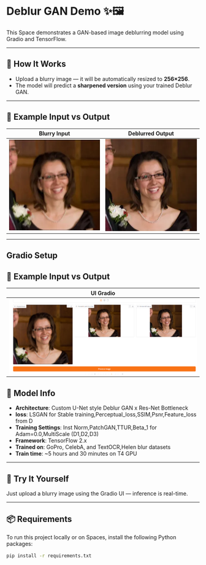 # Deblur GAN Demo ✨🖼️

This Space demonstrates a GAN-based image deblurring model using Gradio and TensorFlow.

---

## 🔧 How It Works
- Upload a blurry image — it will be automatically resized to **256×256**.
- The model will predict a **sharpened version** using your trained Deblur GAN.

---

## 📸 Example Input vs Output

| Blurry Input | Deblurred Output |
|--------------|------------------|
| ![Input](examples/blurred.webp) | ![Output](examples/deblurred.webp) |

---

## Gradio Setup
## 📸 Example Input vs Output

| UI Gradio  |
|--------------|
| ![Input](examples\Gradio_UI.png) |

## 🧠 Model Info

- **Architecture**: Custom U-Net style Deblur GAN x Res-Net Bottleneck 
- **loss**: LSGAN for Stable training,Perceptual_loss,SSIM,Psnr,Feature_loss from D
- **Training Settings**: Inst Norm,PatchGAN,TTUR,Beta_1 for Adam=0.0,MultiScale (D1,D2,D3)
- **Framework**: TensorFlow 2.x  
- **Trained on**: GoPro, CelebA, and TextOCR,Helen blur datasets  
- **Train time**: ~5 hours and 30 minutes on T4 GPU

---

## 🚀 Try It Yourself

Just upload a blurry image using the Gradio UI — inference is real-time.

---

## 📦 Requirements

To run this project locally or on Spaces, install the following Python packages:

```bash
pip install -r requirements.txt

